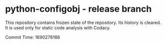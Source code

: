 # python-configobj - release branch

This repository contains frozen state of the repository.
Its history is cleared. It is used only for static code
analysis with Codacy.

Commit Time: 1690278166
